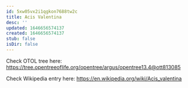 ```yaml
---
id: 5xw05vx2i1qgkon7688tw2c
title: Acis Valentina
desc: ''
updated: 1646656574137
created: 1646656574137
stub: false
isDir: false
---
```

Check OTOL tree here: https://tree.opentreeoflife.org/opentree/argus/opentree13.4@ott813085


Check Wikipedia entry here: https://en.wikipedia.org/wiki/Acis_valentina
